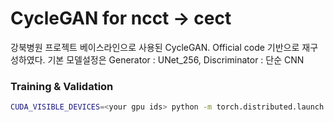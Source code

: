 # CycleGAN for ncct -> cect 
강북병원 프로젝트 베이스라인으로 사용된 CycleGAN. Official code 기반으로 재구성하였다.
기본 모델설정은 Generator : UNet_256, Discriminator : 단순 CNN



### Training & Validation
```bash
CUDA_VISIBLE_DEVICES=<your gpu ids> python -m torch.distributed.launch --nproc_per_node <\# gpus> main.py --data_root_dir <your data directory> --data_name <data name> --AtoB_dir <source data folder name> --BtoA_dir <target data folder name> --valid_epoch_freq <how many epochs to valid>
```